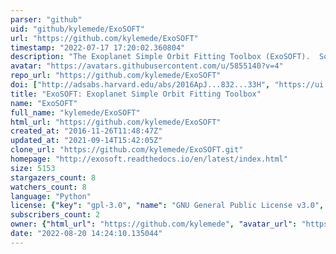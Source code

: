 ```yaml
---
parser: "github"
uid: "github/kylemede/ExoSOFT"
url: "https://github.com/kylemede/ExoSOFT"
timestamp: "2022-07-17 17:20:02.360804"
description: "The Exoplanet Simple Orbit Fitting Toolbox (ExoSOFT).  Solves for the orbital elements of any single companion, provided observed radial velocity and/or astrometry."
avatar: "https://avatars.githubusercontent.com/u/5855140?v=4"
repo_url: "https://github.com/kylemede/ExoSOFT"
doi: ["http://adsabs.harvard.edu/abs/2016ApJ...832...33H", "https://ui.adsabs.harvard.edu/#abs/2017AJ....153..135M", "https://ui.adsabs.harvard.edu/abs/2017ascl.soft08023M/abstract"]
title: "ExoSOFT: Exoplanet Simple Orbit Fitting Toolbox"
name: "ExoSOFT"
full_name: "kylemede/ExoSOFT"
html_url: "https://github.com/kylemede/ExoSOFT"
created_at: "2016-11-26T11:48:47Z"
updated_at: "2021-09-14T15:42:05Z"
clone_url: "https://github.com/kylemede/ExoSOFT.git"
homepage: "http://exosoft.readthedocs.io/en/latest/index.html"
size: 5153
stargazers_count: 8
watchers_count: 8
language: "Python"
license: {"key": "gpl-3.0", "name": "GNU General Public License v3.0", "spdx_id": "GPL-3.0", "url": "https://api.github.com/licenses/gpl-3.0", "node_id": "MDc6TGljZW5zZTk="}
subscribers_count: 2
owner: {"html_url": "https://github.com/kylemede", "avatar_url": "https://avatars.githubusercontent.com/u/5855140?v=4", "login": "kylemede", "type": "User"}
date: "2022-08-20 14:24:10.135044"
---
```

